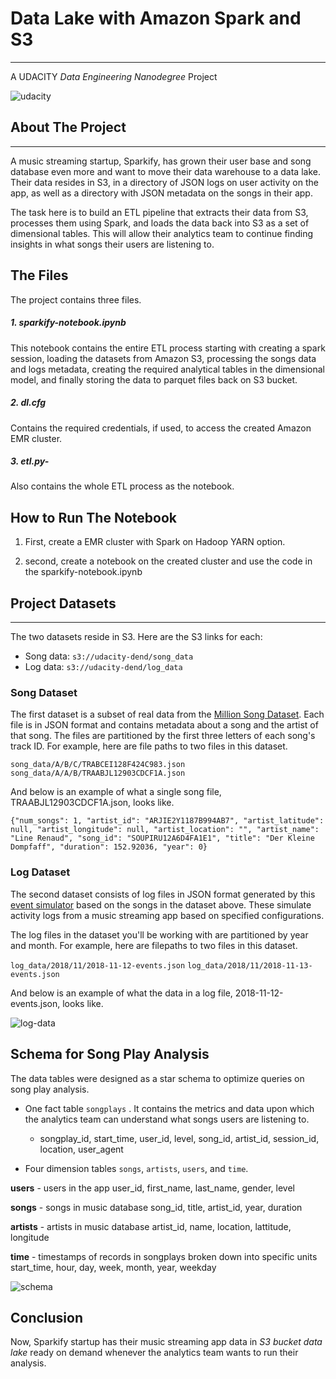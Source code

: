 # Data Lake with Amazon Spark and S3
---
A UDACITY *Data Engineering Nanodegree* Project

![udacity](https://www.udacity.com/images/svgs/udacity-tt-logo.svg)

## About The Project
------

A music streaming startup, Sparkify, has grown their user base and song database even more and want to move their data warehouse to a data lake. Their data resides in S3, in a directory of JSON logs on user activity on the app, as well as a directory with JSON metadata on the songs in their app.

The task here is to build an ETL pipeline that extracts their data from S3, processes them using Spark, and loads the data back into S3 as a set of dimensional tables. This will allow their analytics team to continue finding insights in what songs their users are listening to.

## The Files

The project contains three files.

##### 1. sparkify-notebook.ipynb
This notebook contains the entire ETL process starting with creating a spark session, loading the datasets from Amazon S3, processing the songs data and logs metadata, creating the required analytical tables in the dimensional model, and finally storing the data to parquet files back on S3 bucket.

##### 2. dl.cfg
Contains the required credentials, if used, to access the created Amazon EMR cluster.

##### 3. etl.py-
Also contains the whole ETL process as the notebook.


## How to Run The Notebook

1. First, create a EMR cluster with Spark on Hadoop YARN option.

2. second, create a notebook on the created cluster and use the code in the sparkify-notebook.ipynb


## Project Datasets
---

The two datasets reside in S3. Here are the S3 links for each:
* Song data: `s3://udacity-dend/song_data`
* Log data: `s3://udacity-dend/log_data`

### Song Dataset

The first dataset is a subset of real data from the [Million Song Dataset](http://millionsongdataset.com/). Each file is in JSON format and contains metadata about a song and the artist of that song. The files are partitioned by the first three letters of each song's track ID. For example, here are file paths to two files in this dataset.

`song_data/A/B/C/TRABCEI128F424C983.json
song_data/A/A/B/TRAABJL12903CDCF1A.json`

And below is an example of what a single song file, TRAABJL12903CDCF1A.json, looks like.

`{"num_songs": 1, "artist_id": "ARJIE2Y1187B994AB7", "artist_latitude": null, "artist_longitude": null, "artist_location": "", "artist_name": "Line Renaud", "song_id": "SOUPIRU12A6D4FA1E1", "title": "Der Kleine Dompfaff", "duration": 152.92036, "year": 0}`


### Log Dataset

The second dataset consists of log files in JSON format generated by this [event simulator](https://github.com/Interana/eventsim) based on the songs in the dataset above. These simulate activity logs from a music streaming app based on specified configurations.

The log files in the dataset you'll be working with are partitioned by year and month. For example, here are filepaths to two files in this dataset.

`log_data/2018/11/2018-11-12-events.json`
`log_data/2018/11/2018-11-13-events.json`

And below is an example of what the data in a log file, 2018-11-12-events.json, looks like.

![log-data](https://video.udacity-data.com/topher/2019/February/5c6c3ce5_log-data/log-data.png)

## Schema for Song Play Analysis

The data tables were designed as a star schema to optimize queries on song play analysis.

- One fact table `songplays` . It contains the metrics and data upon which the analytics team can understand what songs users are listening to.
    * songplay_id, start_time, user_id, level, song_id, artist_id, session_id, location, user_agent

    
- Four dimension tables `songs`, `artists`, `users`, and `time`.

**users** - users in the app
        user_id, first_name, last_name, gender, level
        
**songs** - songs in music database
        song_id, title, artist_id, year, duration
        
**artists** - artists in music database
        artist_id, name, location, lattitude, longitude
        
**time** - timestamps of records in songplays broken down into specific units
        start_time, hour, day, week, month, year, weekday

![schema]([https://www.udacity.com/images/svgs/udacity-tt-logo.svg](https://udacity-reviews-uploads.s3.us-west-2.amazonaws.com/_attachments/38715/1584109948/Song_ERD.png))


## Conclusion
Now, Sparkify startup has their music streaming app data in *S3 bucket data lake* ready on demand whenever the analytics team wants to run their analysis.
